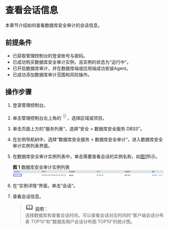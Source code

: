 # 查看会话信息<a name="ZH-CN_TOPIC_0145057231"></a>

本章节介绍如何查看数据库安全审计的会话信息。

## 前提条件<a name="section441811405410"></a>

-   已获取管理控制台的登录账号与密码。
-   已成功购买数据库安全审计实例，且实例的状态为“运行中“。
-   已开启数据库审计，并在数据库端或应用端成功安装Agent。
-   已成功添加数据库审计范围和风险操作。

## 操作步骤<a name="section16337113512514"></a>

1.  登录管理控制台。
2.  单击管理控制台左上角的![](figures/项目.png)，选择区域或项目。
3.  单击页面上方的“服务列表“，选择“安全  \>  数据库安全服务 DBSS“。
4.  在左侧导航树中，选择“数据库安全服务  \>  数据库安全审计“，进入数据库安全审计实例列表界面。
5.  在数据库安全审计实例列表中，单击需要查看会话的实例名称，如[图1](#fig99553501795)所示。

    **图 1**  数据库安全审计实例列表<a name="fig99553501795"></a>  
    ![](figures/数据库安全审计实例列表.png "数据库安全审计实例列表")

6.  在“实例详情“界面，单击“会话“。
7.  查看会话信息。

    >![](public_sys-resources/icon-note.gif) **说明：**   
    >选择数据库和查看会话时间，可以查看会话对应时间的“客户端会话分布表 TOP10“和“数据库用户会话分布图 TOP10“的统计图。  


